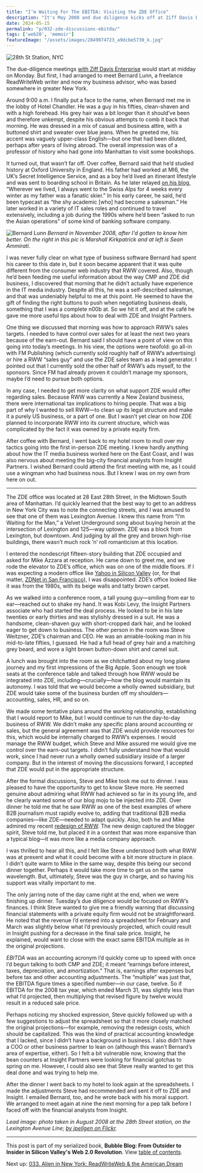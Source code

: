 ```yaml
---
title: "I’m Waiting For The EBITDA: Visiting the ZDE Office"
description: "It's May 2008 and due diligence kicks off at Ziff Davis Enterprise headquarters on 28th St. Before that, I meet my RWW colleague Bernard Lunn for the first time."
date: 2024-05-15
permalink: "p/032-zde-discussions-ebitda/"
tags: ['web20', 'memoir']
featureImage: "/assets/images/2849074723_a9dcbe5730_k.jpg"
---
```


![28th St Station, NYC](/assets/images/2849074723_a9dcbe5730_k.jpg)

The due-diligence meetings [with Ziff Davis Enterprise](/p/031-zde-due-diligence-begins/) would start at midday on Monday. But first, I had arranged to meet Bernard Lunn, a freelance ReadWriteWeb writer and now my business advisor, who was based somewhere in greater New York. 

Around 9:00 a.m. I finally put a face to the name, when Bernard met me in the lobby of Hotel Chandler. He was a guy in his fifties, clean-shaven and with a high forehead. His grey hair was a bit longer than it should’ve been and therefore unkempt, despite his obvious attempts to comb it back that morning. He was dressed in a mix of casual and business attire, with a buttoned shirt and sweater over blue jeans. When he greeted me, his accent was vaguely upper-class English—but one that had been diluted, perhaps after years of living abroad. The overall impression was of a professor of history who had gone into Manhattan to visit some bookshops.

It turned out, that wasn’t far off. Over coffee, Bernard said that he’d studied history at Oxford University in England. His father had worked at MI6, the UK’s Secret Intelligence Service, and as a boy he’d lived an itinerant lifestyle and was sent to boarding school in Britain. As he later relayed [on his blog](https://bernardlunn.wordpress.com/about/), “Wherever we lived, I always went to the Swiss Alps for 4 weeks every winter as my father was a fanatic skier.” In his early career, he said, he’d been typecast as “the shy academic [who] had become a salesman.” He later worked in a variety of IT sales roles and continued to travel extensively, including a job during the 1990s where he’d been “asked to run the Asian operations” of some kind of banking software company.

![Bernard Lunn](/assets/images/IMG_0204.jpeg)
*Bernard in November 2008, after I'd gotten to know him better. On the right in this pic is Marshall Kirkpatrick and at left is Sean Ammirati.*

I was never fully clear on what type of business software Bernard had spent his career to this date in, but it soon became apparent that it was quite different from the consumer web industry that RWW covered. Also, though he’d been feeding me useful information about the way CMP and ZDE did business, I discovered that morning that he didn’t actually have experience in the IT media industry. Despite all this, he was a self-described salesman, and that was undeniably helpful to me at this point. He seemed to have the gift of finding the right buttons to push when negotiating business deals, something that I was a complete n00b at. So we hit it off, and at the café he gave me more useful tips about how to deal with ZDE and Insight Partners.

One thing we discussed that morning was how to approach RWW’s sales targets. I needed to have control over sales for at least the next two years because of the earn-out. Bernard said I should have a point of view on this going into today’s meetings. In his view, the options were twofold: go all-in with FM Publishing (which currently sold roughly half of RWW’s advertising) or hire a RWW “sales guy” and use the ZDE sales team as a lead generator. I pointed out that I currently sold the other half of RWW’s ads myself, to the sponsors. Since FM had already proven it couldn’t manage my sponsors, maybe I’d need to pursue both options. 

In any case, I needed to get more clarity on what support ZDE would offer regarding sales. Because RWW was currently a New Zealand business, there were international tax implications to hiring people. That was a big part of why I wanted to sell RWW—to clean up its legal structure and make it a purely US business, or a part of one. But I wasn’t yet clear on how ZDE planned to incorporate RWW into its current structure, which was complicated by the fact it was owned by a private equity firm.

After coffee with Bernard, I went back to my hotel room to mull over my tactics going into the first in-person ZDE meeting. I knew hardly anything about how the IT media business worked here on the East Coast, and I was also nervous about meeting the big-city financial analysts from Insight Partners. I wished Bernard could attend the first meeting with me, as I could use a wingman who had business nous. But I knew I was on my own from here on out.

***

The ZDE office was located at 28 East 28th Street, in the Midtown South area of Manhattan. I’d quickly learned that the best way to get to an address in New York City was to note the connecting streets, and I was amused to see that one of them was Lexington Avenue. I knew this name from “I’m Waiting for the Man,” a Velvet Underground song about buying heroin at the intersection of Lexington and 125—way uptown. ZDE was a block from Lexington, but downtown. And judging by all the grey and brown high-rise buildings, there wasn’t much rock ’n’ roll romanticism at this location.

I entered the nondescript fifteen-story building that ZDE occupied and asked for Mike Azzara at reception. He came down to greet me, and we rode the elevator to ZDE’s office, which was on one of the middle floors. If I was expecting a modern office like [Yahoo in Silicon Valley](/p/009-richard-goes-to-yahoo) (or, for that matter, [ZDNet in San Francisco](/p/011-the-web-20-illuminati/)), I was disappointed. ZDE’s office looked like it was from the 1980s, with its beige walls and tatty brown carpet. 

As we walked into a conference room, a tall young guy—smiling from ear to ear—reached out to shake my hand. It was Kobi Levy, the Insight Partners associate who had started the deal process. He looked to be in his late twenties or early thirties and was stylishly dressed in a suit. He was a handsome, clean-shaven guy with short-cropped dark hair, and he looked eager to get down to business. The other person in the room was Steve Weitzner, ZDE’s chairman and CEO. He was an amiable-looking man in his mid-to-late fifties, I guessed. He had a full head of grey hair and a matching grey beard, and wore a light brown button-down shirt and camel suit.

A lunch was brought into the room as we chitchatted about my long plane journey and my first impressions of the Big Apple. Soon enough we took seats at the conference table and talked through how RWW would be integrated into ZDE, including—crucially—how the blog would maintain its autonomy. I was told that we would become a wholly owned subsidiary, but ZDE would take some of the business burden off my shoulders—accounting, sales, HR, and so on.

We made some tentative plans around the working relationship, establishing that I would report to Mike, but I would continue to run the day-to-day business of RWW. We didn’t make any specific plans around accounting or sales, but the general agreement was that ZDE would provide resources for this, which would be internally charged to RWW’s expenses. I would manage the RWW budget, which Steve and Mike assured me would give me control over the earn-out targets. I didn’t fully understand how that would work, since I had never run a wholly owned subsidiary inside of a larger company. But in the interest of moving the discussions forward, I accepted that ZDE would put in the appropriate structure.

After the formal discussions, Steve and Mike took me out to dinner. I was pleased to have the opportunity to get to know Steve more. He seemed genuine about admiring what RWW had achieved so far in its young life, and he clearly wanted some of our blog mojo to be injected into ZDE. Over dinner he told me that he saw RWW as one of the best examples of where B2B journalism must rapidly evolve to, adding that traditional B2B media companies—like ZDE—needed to adapt quickly. Also, both he and Mike admired my recent [redesign of RWW](/p/026-rww-redesign-2007-crunchies/). The new design captured the blogger spirit, Steve told me, but placed it in a context that was more expansive than a typical blog—it was more like a media company approach. 

I was thrilled to hear all this, and I felt like Steve understood both what RWW was at present and what it could become with a bit more structure in place. I didn’t quite warm to Mike in the same way, despite this being our second dinner together. Perhaps it would take more time to get us on the same wavelength. But, ultimately, Steve was the guy in charge, and so having his support was vitally important to me.

The only jarring note of the day came right at the end, when we were finishing up dinner. Tuesday’s due diligence would be focused on RWW’s finances. I think Steve wanted to give me a friendly warning that discussing financial statements with a private equity firm would not be straightforward. He noted that the revenue I’d entered into a spreadsheet for February and March was slightly below what I’d previously projected, which could result in Insight pushing for a decrease in the final sale price. Insight, he explained, would want to close with the exact same EBITDA multiple as in the original projections. 

*EBITDA* was an accounting acronym I’d quickly come up to speed with once I’d begun talking to both CMP and ZDE; it meant “earnings before interest, taxes, depreciation, and amortization.” That is, earnings after expenses but before tax and other accounting adjustments. The “multiple” was just that, the EBITDA figure times a specified number—in our case, twelve. So if EBITDA for the 2008 tax year, which ended March 31, was slightly less than what I’d projected, then multiplying that revised figure by twelve would result in a reduced sale price.

Perhaps noticing my shocked expression, Steve quickly followed up with a few suggestions to adjust the spreadsheet so that it more closely matched the original projections—for example, removing the redesign costs, which should be capitalized. This was the kind of practical accounting knowledge that I lacked, since I didn’t have a background in business. I also didn’t have a COO or other business partner to lean on (although this wasn’t Bernard’s area of expertise, either). So I felt a bit vulnerable now, knowing that the bean counters at Insight Partners were looking for financial gotchas to spring on me. However, I could also see that Steve really wanted to get this deal done and was trying to help me.

After the dinner I went back to my hotel to look again at the spreadsheets. I made the adjustments Steve had recommended and sent it off to ZDE and Insight. I emailed Bernard, too, and he wrote back with his moral support. We arranged to meet again at nine the next morning for a pep talk before I faced off with the financial analysts from Insight.

*Lead image: photo taken in August 2008 at the 28th Street station, on the Lexington Avenue Line; [by jpellgen on Flickr](https://www.flickr.com/photos/jpellgen/2849074723/).*

* * *

This post is part of my serialized book, **Bubble Blog: From Outsider to Insider in Silicon Valley's Web 2.0 Revolution**. View [table of contents](/p/roadmap-bubbleblog/).

Next up: [033. Alien in New York: ReadWriteWeb & the American Dream](/p/033-rww-american-dream-2008/)